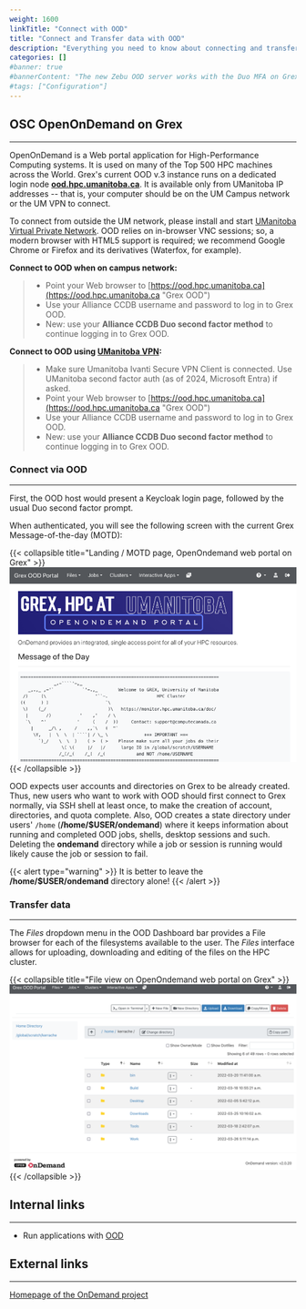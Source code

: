 ```yaml
---
weight: 1600
linkTitle: "Connect with OOD"
title: "Connect and Transfer data with OOD"
description: "Everything you need to know about connecting and transferring data with OOD."
categories: []
#banner: true
#bannerContent: "The new Zebu OOD server works with the Duo MFA on Grex"
#tags: ["Configuration"]
---
```


## OSC OpenOnDemand on Grex
---

OpenOnDemand is a Web portal application for High-Performance Computing systems. It is used on many of the Top 500 HPC machines across the World.
Grex's current OOD v.3 instance runs on a dedicated login node [**ood.hpc.umanitoba.ca**](https://ood.hpc.umanitoba.ca "Grex OOD").
It is available only from UManitoba IP addresses -- that is, your computer should be on the UM Campus network or the UM VPN to connect. 

To connect from outside the UM network, please install and start [UManitoba Virtual Private Network](https://umanitoba.ca/information-services-technology/my-security/vpn-support "UofM VPN"). OOD relies on in-browser VNC sessions; so, a modern browser with HTML5 support is required; we recommend Google Chrome or Firefox and its derivatives (Waterfox, for example).

**Connect to OOD when on campus network:**

> - Point your Web browser to [https://ood.hpc.umanitoba.ca](https://ood.hpc.umanitoba.ca "Grex OOD")
> - Use your Alliance CCDB username and password to log in to Grex OOD.
> - New: use your **Alliance CCDB Duo second factor method** to continue logging in to Grex OOD.

**Connect to OOD using [UManitoba VPN](https://umanitoba.ca/information-services-technology/my-security/vpn-support "UofM VPN"):**

> - Make sure Umanitoba Ivanti Secure VPN Client is connected. Use UManitoba second factor auth (as of 2024, Microsoft Entra) if asked.
> - Point your Web browser to [https://ood.hpc.umanitoba.ca](https://ood.hpc.umanitoba.ca "Grex OOD")
> - Use your Alliance CCDB username and password to log in to Grex OOD.
> - New: use your **Alliance CCDB Duo second factor method** to continue logging in to Grex OOD.


### Connect via OOD
---

First, the OOD host would present a Keycloak login page, followed by the usual Duo second factor prompt.

When authenticated, you will see the following screen with the current Grex Message-of-the-day (MOTD):

{{< collapsible title="Landing / MOTD page,  OpenOndemand web portal on Grex" >}}
![OpenOnDemand Front Page](/ood/frontpage.png)
{{< /collapsible >}}

OOD expects user accounts and directories on Grex to be already created. Thus, new users who want to work with OOD should first connect to Grex normally, via SSH shell at least once, to make the creation of account, directories, and quota complete. Also, OOD creates a state directory under users' ``/home`` (__/home/$USER/ondemand__) where it keeps information about running and completed OOD jobs, shells, desktop sessions and such. Deleting the __ondemand__ directory while a job or session is running would likely cause the job or session to fail.

{{< alert type="warning" >}}
It is better to leave the __/home/$USER/ondemand__ directory alone!
{{< /alert >}}

### Transfer data
---

The _Files_ dropdown menu in the OOD Dashboard bar provides a File browser for each of the filesystems available to the user. 
The _Files_ interface allows for uploading, downloading and editing of the files on the HPC cluster.

{{< collapsible title="File view on OpenOndemand web portal on Grex" >}}
![](/ood/files.png)
{{< /collapsible >}}


## Internal links
---

* Run applications with [OOD](../ood)

## External links
---

[Homepage of the OnDemand project](https://openondemand.org/)

<!-- {{< treeview display="tree" />}} -->

<!-- Changes and update:
* Last reviewed on: Sept 10, 2024.
-->
